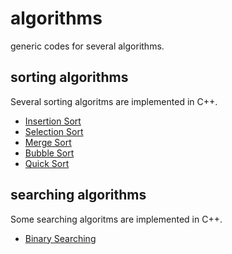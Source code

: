 # algorithms
generic codes for several algorithms.

## sorting algorithms
Several sorting algoritms are implemented in C++.

- [Insertion Sort](./sorting/insertionSorting.cpp)
- [Selection Sort](./sorting/selectionSorting.cpp)
- [Merge Sort](./sorting/mergeSort.cpp)
- [Bubble Sort](./sorting/bubbleSort.cpp)
- [Quick Sort](./sorting/quickSort.cpp)



## searching algorithms
Some searching algoritms are implemented in C++.

- [Binary Searching](./searching/binarySearch.cpp)
